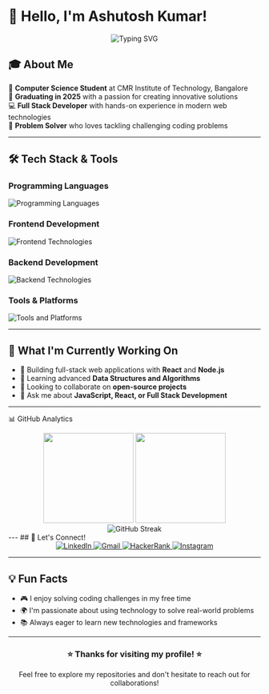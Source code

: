 # 👋 Hello, I'm Ashutosh Kumar!

<div align="center">
  <img src="https://readme-typing-svg.herokuapp.com?font=Fira+Code&pause=1000&color=36BCF7&center=true&vCenter=true&width=435&lines=Full+Stack+Developer;Problem+Solver;Tech+Enthusiast;Always+Learning+New+Things!" alt="Typing SVG" />
</div>

## 🎓 About Me

🚀 **Computer Science Student** at CMR Institute of Technology, Bangalore  
🎯 **Graduating in 2025** with a passion for creating innovative solutions  
💻 **Full Stack Developer** with hands-on experience in modern web technologies  
🌟 **Problem Solver** who loves tackling challenging coding problems  

---

## 🛠️ Tech Stack & Tools

### Programming Languages
<div align="left">
  <img src="https://skillicons.dev/icons?i=java,python,c,javascript" alt="Programming Languages" />
</div>

### Frontend Development
<div align="left">
  <img src="https://skillicons.dev/icons?i=html,css,react,tailwind,bootstrap" alt="Frontend Technologies" />
</div>

### Backend Development
<div align="left">
  <img src="https://skillicons.dev/icons?i=nodejs,express,mongodb,mysql" alt="Backend Technologies" />
</div>

### Tools & Platforms
<div align="left">
  <img src="https://skillicons.dev/icons?i=git,github,vscode,linux" alt="Tools and Platforms" />
</div>

---

## 🚀 What I'm Currently Working On

- 🔭 Building full-stack web applications with **React** and **Node.js**
- 🌱 Learning advanced **Data Structures and Algorithms**
- 👯 Looking to collaborate on **open-source projects**
- 💬 Ask me about **JavaScript, React, or Full Stack Development**

---

📊 GitHub Analytics
<div align="center"> <img height="180em" src="https://github-readme-stats-sigma-five.vercel.app/api?username=ashutosh606&show_icons=true&theme=tokyonight&include_all_commits=true&count_private=true&hide_border=true"/> <img height="180em" src="https://github-readme-stats-sigma-five.vercel.app/api/top-langs/?username=ashutosh606&layout=compact&langs_count=8&theme=tokyonight&hide_border=true"/> </div> <div align="center"> <img src="https://streak-stats.demolab.com/?user=ashutosh606&theme=tokyonight&hide_border=true" alt="GitHub Streak" /> </div> 
---
## 🤝 Let's Connect!

<div align="center">
  <a href="https://www.linkedin.com/in/ashutosh-kumar-1b1356222/" target="_blank">
    <img src="https://img.shields.io/badge/LinkedIn-0077B5?style=for-the-badge&logo=linkedin&logoColor=white" alt="LinkedIn" />
  </a>
  <a href="mailto:ashutosh2003kumar@gmail.com" target="_blank">
    <img src="https://img.shields.io/badge/Gmail-D14836?style=for-the-badge&logo=gmail&logoColor=white" alt="Gmail" />
  </a>
  <a href="https://www.hackerrank.com/profile/asku21cs" target="_blank">
    <img src="https://img.shields.io/badge/HackerRank-2EC866?style=for-the-badge&logo=hackerrank&logoColor=white" alt="HackerRank" />
  </a>
  <a href="https://instagram.com/" target="_blank">
    <img src="https://img.shields.io/badge/Instagram-E4405F?style=for-the-badge&logo=instagram&logoColor=white" alt="Instagram" />
  </a>
</div>

---

## 💡 Fun Facts

- 🎮 I enjoy solving coding challenges in my free time
- 🌍 I'm passionate about using technology to solve real-world problems
- 📚 Always eager to learn new technologies and frameworks
---

<div align="center">
  <h3>⭐ Thanks for visiting my profile! ⭐</h3>
  <p>Feel free to explore my repositories and don't hesitate to reach out for collaborations!</p>
</div>
